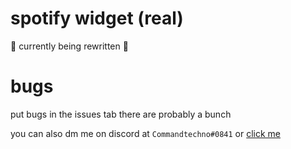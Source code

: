 # spotify widget (real)

🚧 currently being rewritten 🚧

# bugs

put bugs in the issues tab there are probably a bunch

you can also dm me on discord at `Commandtechno#0841` or [click me](discord://users/296776625432035328)
